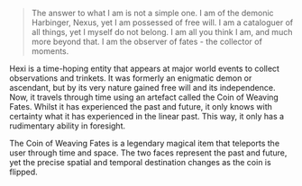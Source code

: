 >The answer to what I am is not a simple one. I am of the demonic Harbinger, Nexus, yet I am possessed of free will. I am a cataloguer of all things, yet I myself do not belong. I am all you think I am, and much more beyond that. I am the observer of fates - the collector of moments. 

Hexi is a time-hoping entity that appears at major world events to collect observations and trinkets. It was formerly an enigmatic demon or ascendant, but by its very nature gained free will and its independence. Now, it travels through time using an artefact called the Coin of Weaving Fates. Whilst it has experienced the past and future, it only knows with certainty what it has experienced in the linear past. This way, it only has a rudimentary ability in foresight. 

The Coin of Weaving Fates is a legendary magical item that teleports the user through time and space. The two faces represent the past and future, yet the precise spatial and temporal destination changes as the coin is flipped. 